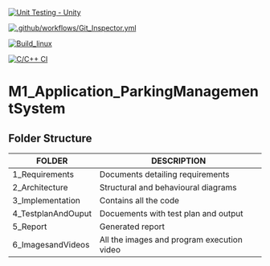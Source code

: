 [![Unit Testing - Unity](https://github.com/SharonGladys-31/M1_Application_ParkingManagementSystem/actions/workflows/unity.yml/badge.svg)](https://github.com/SharonGladys-31/M1_Application_ParkingManagementSystem/actions/workflows/unity.yml)

[![.github/workflows/Git_Inspector.yml](https://github.com/SharonGladys-31/M1_Application_ParkingManagementSystem/actions/workflows/Git_Inspector.yml/badge.svg)](https://github.com/SharonGladys-31/M1_Application_ParkingManagementSystem/actions/workflows/Git_Inspector.yml)

[![Build_linux](https://github.com/SharonGladys-31/M1_Application_ParkingManagementSystem/actions/workflows/build_linux.yml/badge.svg)](https://github.com/SharonGladys-31/M1_Application_ParkingManagementSystem/actions/workflows/build_linux.yml)

[![C/C++ CI](https://github.com/SharonGladys-31/M1_Application_ParkingManagementSystem/actions/workflows/c-cpp.yml/badge.svg)](https://github.com/SharonGladys-31/M1_Application_ParkingManagementSystem/actions/workflows/c-cpp.yml)


# M1_Application_ParkingManagementSystem



Folder Structure
-----------------------


| FOLDER               | DESCRIPTION                                   |
|-----------           | -------------                                 |
|1_Requirements        | Documents detailing requirements              |
|2_Architecture        | Structural and behavioural diagrams           |
|3_Implementation      | Contains all the code                         |
|4_TestplanAndOuput    | Docuements with test plan and output          |
|5_Report              | Generated report                              |
|6_ImagesandVideos     | All the images and program execution video    |
